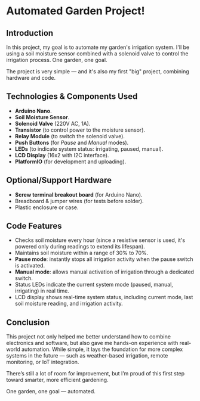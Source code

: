 # Automated Garden Project!

## Introduction

In this project, my goal is to automate my garden's irrigation system.
I'll be using a soil moisture sensor combined with a solenoid valve to control the irrigation process.
One garden, one goal.

The project is very simple — and it's also my first "big" project, combining hardware and code.

## Technologies & Components Used

- **Arduino Nano**.
- **Soil Moisture Sensor**.
- **Solenoid Valve** (220V AC, 1A).
- **Transistor** (to control power to the moisture sensor).
- **Relay Module** (to switch the solenoid valve).
- **Push Buttons** (for *Pause* and *Manual* modes).
- **LEDs** (to indicate system status: irrigating, paused, manual).
- **LCD Display** (16x2 with I2C interface).
- **PlatformIO** (for development and uploading).

## Optional/Support Hardware

- **Screw terminal breakout board** (for Arduino Nano).
- Breadboard & jumper wires (for tests before solder).
- Plastic enclosure or case.
  
## Code Features

- Checks soil moisture every hour (since a resistive sensor is used, it's powered only during readings to extend its lifespan).
- Maintains soil moisture within a range of 30% to 70%.
- **Pause mode**: instantly stops all irrigation activity when the pause switch is activated.
- **Manual mode**: allows manual activation of irrigation through a dedicated switch.
- Status LEDs indicate the current system mode (paused, manual, irrigating) in real time.
- LCD display shows real-time system status, including current mode, last soil moisture reading, and irrigation activity.

## Conclusion

This project not only helped me better understand how to combine electronics and software, but also gave me hands-on experience with real-world automation.
While simple, it lays the foundation for more complex systems in the future — such as weather-based irrigation, remote monitoring, or IoT integration.

There’s still a lot of room for improvement, but I’m proud of this first step toward smarter, more efficient gardening.

One garden, one goal — automated. 
